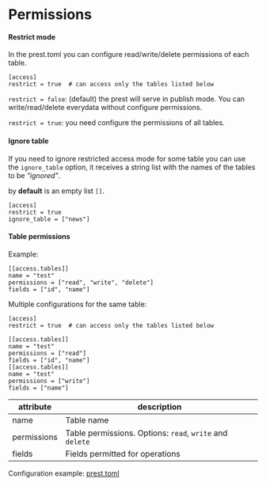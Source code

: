 # Permissions

#### Restrict mode

In the prest.toml you can configure read/write/delete permissions of each table.

```
[access]
restrict = true  # can access only the tables listed below
```

`restrict = false`: (default) the prest will serve in publish mode. You can write/read/delete everydata without configure permissions.

`restrict = true`: you need configure the permissions of all tables.

#### Ignore table

If you need to ignore restricted access mode for some table you can use the `ignore_table` option, it receives a string list with the names of the tables to be _"ignored"_.

by **default** is an empty list `[]`.

```
[access]
restrict = true
ignore_table = ["news"]
```

#### Table permissions

Example:

```
[[access.tables]]
name = "test"
permissions = ["read", "write", "delete"]
fields = ["id", "name"]
```

Multiple configurations for the same table:

```
[access]
restrict = true  # can access only the tables listed below

[[access.tables]]
name = "test"
permissions = ["read"]
fields = ["id", "name"]
[[access.tables]]
name = "test"
permissions = ["write"]
fields = ["name"]
```

| attribute   | description                                              |
| ----------- | -------------------------------------------------------- |
| name        | Table name                                               |
| permissions | Table permissions. Options: `read`, `write` and `delete` |
| fields      | Fields permitted for operations                          |

Configuration example: [prest.toml](https://github.com/prest/prest/blob/main/testdata/prest.toml)
